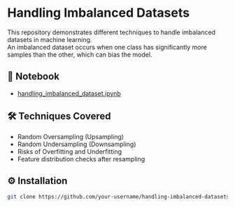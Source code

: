 # Handling Imbalanced Datasets

This repository demonstrates different techniques to handle imbalanced datasets in machine learning.  
An imbalanced dataset occurs when one class has significantly more samples than the other, which can bias the model.

## 📘 Notebook
- [handling_imbalanced_dataset.ipynb](handling_imbalanced_dataset.ipynb)

## 🛠 Techniques Covered
- Random Oversampling (Upsampling)
- Random Undersampling (Downsampling)
- Risks of Overfitting and Underfitting
- Feature distribution checks after resampling

## ⚙️ Installation
```bash
git clone https://github.com/your-username/handling-imbalanced-datasets.git
